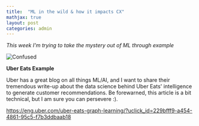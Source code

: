 ```yaml
---
title:  "ML in the wild & how it impacts CX"
mathjax: true
layout: post
categories: admin
---
```


_This week I'm trying to take the mystery out of ML through example_

![Confused](https://encrypted-tbn0.gstatic.com/images?q=tbn:ANd9GcQEh-Uf0ZqhV4JDnHjM_LLPx2BAyXVTaLYAZA&usqp=CAU)

**Uber Eats Example**

Uber has a great blog on all things ML/AI, and I want to share their tremendous write-up about the data science behind Uber Eats' intelligence to generate customer recommendations.  Be forewarned, this article is a bit technical, but I am sure you can persevere :).

https://eng.uber.com/uber-eats-graph-learning/?uclick_id=229bfff9-a454-4861-95c5-f7b3ddbaab18


